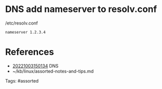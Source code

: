 # DNS add nameserver to resolv.conf
/etc/resolv.conf
```
nameserver 1.2.3.4
```

# References
- [20221003150134](/zet/20221003150134/README.md) DNS
- ~/kb/linux/assorted-notes-and-tips.md

Tags:
    #assorted
